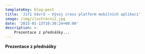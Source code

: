 ```yaml
---
templateKey: blog-post
title: 'Jiří Vávrů – Vývoj cross platform mobilních aplikací'
image: /img/ilustracni2.jpg
date: '2015-01-13T10:30:24+00:00'
description: >-
    Prezentace z přednášky...
---
```

**Prezentace z přednášky**